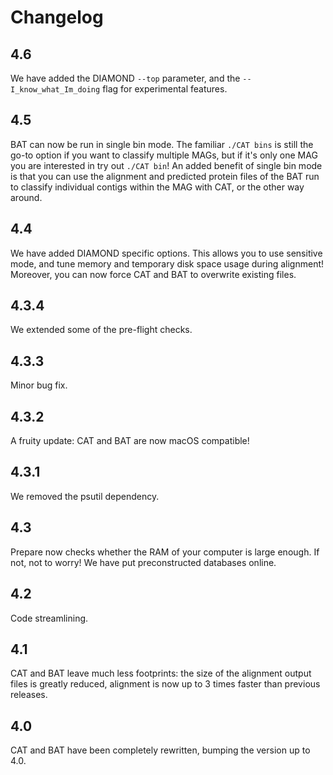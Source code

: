 # Changelog

## 4.6
We have added the DIAMOND `--top` parameter, and the `--I_know_what_Im_doing` flag for experimental features.

## 4.5
BAT can now be run in single bin mode. The familiar `./CAT bins` is still the go-to option if you want to classify multiple MAGs, but if it's only one MAG you are interested in try out `./CAT bin`! An added benefit of single bin mode is that you can use the alignment and predicted protein files of the BAT run to classify individual contigs within the MAG with CAT, or the other way around.

## 4.4
We have added DIAMOND specific options. This allows you to use sensitive mode, and tune memory and temporary disk space usage during alignment! Moreover, you can now force CAT and BAT to overwrite existing files.

## 4.3.4
We extended some of the pre-flight checks.

## 4.3.3
Minor bug fix.

## 4.3.2
A fruity update: CAT and BAT are now macOS compatible!

## 4.3.1
We removed the psutil dependency.

## 4.3
Prepare now checks whether the RAM of your computer is large enough. If not, not to worry! We have put preconstructed databases online.

## 4.2
Code streamlining.

## 4.1
CAT and BAT leave much less footprints: the size of the alignment output files is greatly reduced, alignment is now up to 3 times faster than previous releases.

## 4.0
CAT and BAT have been completely rewritten, bumping the version up to 4.0.
